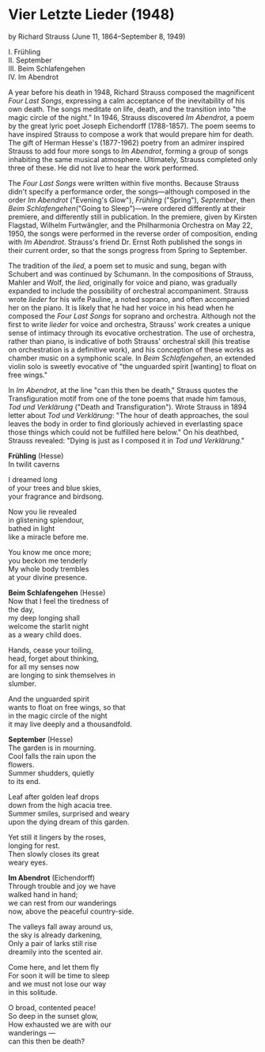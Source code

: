 # Vier Letzte Lieder (1948)
by Richard Strauss (June 11, 1864&ndash;September 8, 1949)

I. Fr&uuml;hling  
II. September  
III. Beim Schlafengehen  
IV. Im Abendrot  


A year before his death in 1948, Richard Strauss composed the magnificent *Four Last Songs*, expressing a calm acceptance of the inevitability of his own death.  The songs meditate on life, death, and the transition into "the magic circle of the night." In 1946, Strauss discovered *Im Abendrot*, a poem by the great lyric poet Joseph Eichendorff (1788-1857). The poem seems to have inspired Strauss to compose a work that would prepare him for death. The gift of Herman Hesse's (1877-1962) poetry from an admirer inspired Strauss to add four more songs to *Im Abendrot*, forming a group of songs inhabiting the same musical atmosphere. Ultimately, Strauss completed only three of these. He did not live to hear the work performed.

The *Four Last Songs* were written within five months. Because Strauss didn't specify a performance order, the songs&mdash;although composed in the order *Im Abendrot* ("Evening's Glow"), *Fr&uuml;hling* ("Spring"), *September*, then *Beim Schlafengehen*("Going to Sleep")&mdash;were ordered differently at their premiere, and differently still in publication. In the premiere, given by Kirsten Flagstad, Wilhelm Furtw&auml;ngler, and the Philharmonia Orchestra on May 22, 1950, the songs were performed in the reverse order of composition, ending with *Im Abendrot*. Strauss's friend Dr. Ernst Roth published the songs in their current order, so that the songs progress from Spring to September. 

The tradition of the *lied*, a poem set to music and sung, began with Schubert and was continued by Schumann. In the compositions of Strauss, Mahler and Wolf, the *lied*, originally for voice and piano, was gradually expanded to include the possibility of orchestral accompaniment.  Strauss wrote *lieder* for his wife Pauline, a noted soprano, and often accompanied her on the piano. It is likely that he had her voice in his head when he composed the *Four Last Songs* for soprano and orchestra. Although not the first to write *lieder* for voice and orchestra, Strauss' work creates a unique sense of intimacy through its evocative orchestration.  The use of orchestra, rather than piano, is indicative of both Strauss' orchestral skill (his treatise on orchestration is a definitive work), and his conception of these works as chamber music on a symphonic scale. In *Beim Schlafengehen*, an extended violin solo is sweetly evocative of "the unguarded spirit [wanting] to float on free wings."

In *Im Abendrot*, at the line "can this then be death," Strauss quotes the Transfiguration motif from one of the tone poems that made him famous, *Tod und Verkl&auml;rung* ("Death and Transfiguration"). Wrote Strauss in 1894 letter about *Tod und Verkl&auml;rung*: "The hour of death approaches, the soul leaves the body in order to find gloriously achieved in everlasting space those things which could not be fulfilled here below." On his deathbed, Strauss revealed: "Dying is just as I composed it in *Tod und Verkl&auml;rung*."
  
  
**Fr&uuml;hling** (Hesse)  
In twilit caverns
  
I dreamed long  
of your trees and blue skies,  
your fragrance and birdsong.  
  
Now you lie revealed  
in glistening splendour,  
bathed in light  
like a miracle before me.  
  
You know me once more;  
you beckon me tenderly  
My whole body trembles  
at your divine presence.  
  
  
**Beim Schlafengehen** (Hesse)  
Now that I feel the tiredness of  
the day,  
my deep longing shall  
welcome the starlit night  
as a weary child does.  
  
Hands, cease your toiling,  
head, forget about thinking,  
for all my senses now  
are longing to sink themselves in  
slumber.  
  
And the unguarded spirit  
wants to float on free wings, so that  
in the magic circle of the night  
it may live deeply and a thousandfold.  
  
  
**September** (Hesse)  
The garden is in mourning.  
Cool falls the rain upon the  
flowers.  
Summer shudders, quietly  
 to its end.  
  
Leaf after golden leaf drops  
down from the high acacia tree.  
Summer smiles, surprised and weary  
upon the dying dream of this garden.  
  
Yet still it lingers by the roses,  
longing for rest.  
Then slowly closes its great  
weary eyes.  
  
  
**Im Abendrot** (Eichendorff)  
Through trouble and joy we have  
walked hand in hand;  
we can rest from our wanderings  
now, above the peaceful country-side.  
  
The valleys fall away around us,  
the sky is already darkening,  
Only a pair of larks still rise  
dreamily into the scented air.  
  
Come here, and let them fly  
For soon it will be time to sleep  
and we must not lose our way  
in this solitude.  
  
O broad, contented peace!  
So deep in the sunset glow,  
How exhausted we are with our  
wanderings &mdash;  
can this then be death?  
  

